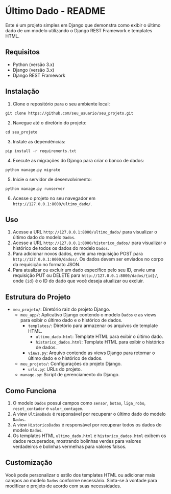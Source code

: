 # Último Dado - README

Este é um projeto simples em Django que demonstra como exibir o último dado de um modelo utilizando o Django REST Framework e templates HTML.

## Requisitos

- Python (versão 3.x)
- Django (versão 3.x)
- Django REST Framework

## Instalação

1. Clone o repositório para o seu ambiente local:

```
git clone https://github.com/seu_usuario/seu_projeto.git
```

2. Navegue até o diretório do projeto:

```
cd seu_projeto
```

3. Instale as dependências:

```
pip install -r requirements.txt
```

4. Execute as migrações do Django para criar o banco de dados:

```
python manage.py migrate
```

5. Inicie o servidor de desenvolvimento:

```
python manage.py runserver
```

6. Acesse o projeto no seu navegador em `http://127.0.0.1:8000/ultimo_dado/`.

## Uso

1. Acesse a URL `http://127.0.0.1:8000/ultimo_dado/` para visualizar o último dado do modelo `Dados`.
2. Acesse a URL `http://127.0.0.1:8000/historico_dados/` para visualizar o histórico de todos os dados do modelo `Dados`.
3. Para adicionar novos dados, envie uma requisição POST para `http://127.0.0.1:8000/dados/`. Os dados devem ser enviados no corpo da requisição no formato JSON.
4. Para atualizar ou excluir um dado específico pelo seu ID, envie uma requisição PUT ou DELETE para `http://127.0.0.1:8000/dados/{id}/`, onde `{id}` é o ID do dado que você deseja atualizar ou excluir.

## Estrutura do Projeto

- `meu_projeto/`: Diretório raiz do projeto Django.
  - `meu_app/`: Aplicativo Django contendo o modelo `Dados` e as views para exibir o último dado e o histórico de dados.
    - `templates/`: Diretório para armazenar os arquivos de template HTML.
      - `ultimo_dado.html`: Template HTML para exibir o último dado.
      - `historico_dados.html`: Template HTML para exibir o histórico de dados.
    - `views.py`: Arquivo contendo as views Django para retornar o último dado e o histórico de dados.
  - `meu_projeto/`: Configurações do projeto Django.
    - `urls.py`: URLs do projeto.
  - `manage.py`: Script de gerenciamento do Django.

## Como Funciona

1. O modelo `Dados` possui campos como `sensor`, `botao`, `liga_robo`, `reset_contador` e `valor_contagem`.
2. A view `UltimoDado` é responsável por recuperar o último dado do modelo `Dados`.
3. A view `HistoricoDados` é responsável por recuperar todos os dados do modelo `Dados`.
4. Os templates HTML `ultimo_dado.html` e `historico_dados.html` exibem os dados recuperados, mostrando bolinhas verdes para valores verdadeiros e bolinhas vermelhas para valores falsos.

## Customização

Você pode personalizar o estilo dos templates HTML ou adicionar mais campos ao modelo `Dados` conforme necessário. Sinta-se à vontade para modificar o projeto de acordo com suas necessidades.
